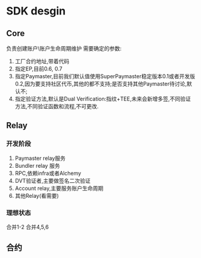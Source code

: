 # SDK desgin

## Core
负责创建账户\账户生命周期维护
需要确定的参数:
1. 工厂合约地址,带着代码
2. 指定EP,目前0.6, 0.7
3. 指定Paymaster,目前我们默认值使用SuperPaymaster稳定版本0.1或者开发版0.2,因为要支持社区代币,其他的都不支持;是否支持其他Paymaster待讨论,默认不;
4. 指定验证方法,默认是Dual Verification:指纹+TEE,未来会新增多签,不同验证方法,不同验证函数和流程,不可更改.

## Relay
### 开发阶段
1. Paymaster relay服务
2. Bundler relay 服务
3. RPC,依赖infra或者Alchemy
4. DVT验证者,主要做签名二次验证
5. Account relay,主要服务账户生命周期
6. 其他Relay(看需要)

###  理想状态
合并1-2
合并4,5,6


## 合约

